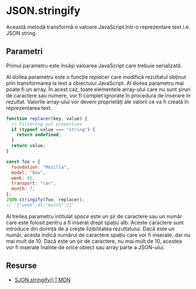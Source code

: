 # JSON.stringify

Această metodă transformă o valoare JavaScript într-o reprezentare text i.e. JSON string.

## Parametri

Primul parametru este însăși valoarea JavaScript care trebuie serializată.

Al doilea parametru este o funcție *replacer* care modifică rezultatul obținut prin transformarea la text a obiectului JavaScript. Al doilea parametru mai poate fi un array. În acest caz, toate elementele array-ului care nu sunt șiruri de caractere sau numere, vor fi complet ignorate în procedura de inserare în rezultat. Valorile array-ului vor deveni proprietăți ale valorii ce va fi creată în reprezentarea text.

```javascript
function replacer(key, value) {
  // Filtering out properties
  if (typeof value === "string") {
    return undefined;
  }
  return value;
}

const foo = {
  foundation: "Mozilla",
  model: "box",
  week: 45,
  transport: "car",
  month: 7,
};
JSON.stringify(foo, replacer);
// '{"week":45,"month":7}'
```

Al treilea parametru intitulat *space* este un șir de caractere sau un număr care este folosit pentru a fi inserat drept spațiu alb. Aceste caractere sunt introduce din dorința de a crește lizibilitatea rezultatului. Dacă este un număr, acesta indică numărul de caractere spațiu care vor fi inserate, dar nu mai mult de 10. Dacă este un șir de caractere, nu mai mult de 10, acestea vor fi inserate înainte de orice obiect sau array parte a JSON-ului.

## Resurse

- [SJON.stringify() | MDN](https://developer.mozilla.org/en-US/docs/Web/JavaScript/Reference/Global_Objects/JSON/stringify)